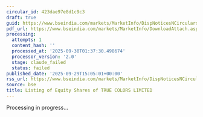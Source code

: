 ```yaml
---
circular_id: 423dae97e8d1c9c3
draft: true
guid: https://www.bseindia.com/markets/MarketInfo/DispNoticesNCirculars.aspx?Noticeid={75FA5F31-1127-496E-936C-942D33FFE478}&noticeno=20250929-83&dt=09/29/2025&icount=83&totcount=87&flag=0
pdf_url: https://www.bseindia.com/markets/MarketInfo/DownloadAttach.aspx?id=20250929-83&attachedId=f0753414-0b61-4966-99f4-54d341418ace
processing:
  attempts: 1
  content_hash: ''
  processed_at: '2025-09-30T01:37:30.498674'
  processor_version: '2.0'
  stage: claude_failed
  status: failed
published_date: '2025-09-29T15:05:01+00:00'
rss_url: https://www.bseindia.com/markets/MarketInfo/DispNoticesNCirculars.aspx?Noticeid={75FA5F31-1127-496E-936C-942D33FFE478}&noticeno=20250929-83&dt=09/29/2025&icount=83&totcount=87&flag=0
source: bse
title: Listing of Equity Shares of TRUE COLORS LIMITED
---
```


Processing in progress...